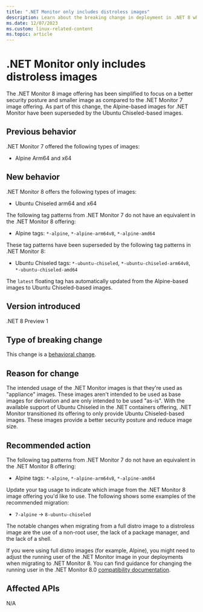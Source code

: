```yaml
---
title: ".NET Monitor only includes distroless images"
description: Learn about the breaking change in deployment in .NET 8 where the .NET Monitor 8 image offering only includes distroless images.
ms.date: 12/07/2023
ms.custom: linux-related-content
ms.topic: article
---
```

# .NET Monitor only includes distroless images

The .NET Monitor 8 image offering has been simplified to focus on a better security posture and smaller image as compared to the .NET Monitor 7 image offering. As part of this change, the Alpine-based images for .NET Monitor have been superseded by the Ubuntu Chiseled-based images.

## Previous behavior

.NET Monitor 7 offered the following types of images:

- Alpine Arm64 and x64

## New behavior

.NET Monitor 8 offers the following types of images:

- Ubuntu Chiseled arm64 and x64

The following tag patterns from .NET Monitor 7 do not have an equivalent in the .NET Monitor 8 offering:

- Alpine tags: `*-alpine`, `*-alpine-arm64v8`, `*-alpine-amd64`

These tag patterns have been superseded by the following tag patterns in .NET Monitor 8:

- Ubuntu Chiseled tags: `*-ubuntu-chiseled`, `*-ubuntu-chiseled-arm64v8`, `*-ubuntu-chiseled-amd64`

The `latest` floating tag has automatically updated from the Alpine-based images to Ubuntu Chiseled-based images.

## Version introduced

.NET 8 Preview 1

## Type of breaking change

This change is a [behavioral change](../../categories.md#behavioral-change).

## Reason for change

The intended usage of the .NET Monitor images is that they're used as "appliance" images. These images aren't intended to be used as base images for derivation and are only intended to be used "as-is". With the available support of Ubuntu Chiseled in the .NET containers offering, .NET Monitor transitioned its offering to only provide Ubuntu Chiseled-based images. These images provide a better security posture and reduce image size.

## Recommended action

The following tag patterns from .NET Monitor 7 do not have an equivalent in the .NET Monitor 8 offering:

- Alpine tags: `*-alpine`, `*-alpine-arm64v8`, `*-alpine-amd64`

Update your tag usage to indicate which image from the .NET Monitor 8 image offering you'd like to use. The following shows some examples of the recommended migration:

- `7-alpine` -> `8-ubuntu-chiseled`

The notable changes when migrating from a full distro image to a distroless image are the use of a non-root user, the lack of a package manager, and the lack of a shell.

If you were using full distro images (for example, Alpine), you might need to adjust the running user of the .NET Monitor image in your deployments when migrating to .NET Monitor 8. You can find guidance for changing the running user in the .NET Monitor 8.0 [compatibility documentation](https://github.com/dotnet/dotnet-monitor/blob/main/documentation/compatibility/8.0/README.md).

## Affected APIs

N/A
